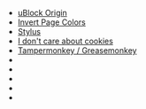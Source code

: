 
* [uBlock Origin](https://chrome.google.com/webstore/detail/ublock-origin/cjpalhdlnbpafiamejdnhcphjbkeiagm?hl=en)
* [Invert Page Colors](https://chrome.google.com/webstore/detail/invert-page-colors/hjhdnhiofjddcapmffbllcpaodjmdphn?hl=en)
* [Stylus](https://chrome.google.com/webstore/detail/stylus/clngdbkpkpeebahjckkjfobafhncgmne?hl=en)
* [I don't care about cookies](https://chrome.google.com/webstore/detail/i-dont-care-about-cookies/fihnjjcciajhdojfnbdddfaoknhalnja?hl=en)
* [Tampermonkey / Greasemonkey](https://chrome.google.com/webstore/detail/tampermonkey/dhdgffkkebhmkfjojejmpbldmpobfkfo?hl=en)
* []()
* []()
* []()
* []()
* []()

